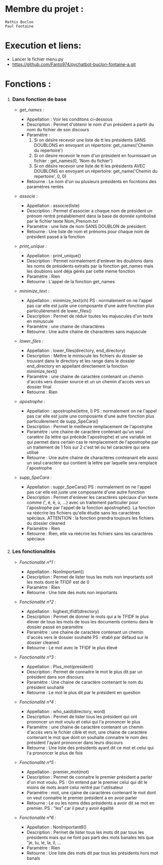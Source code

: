 # Membre du projet :
    Mathis Buclon
    Paul Fontaine
# Execution et liens:
 - Lancer le fichier menu.py
 - https://github.com/Fanto974/pychatbot-buclon-fontaine-a.git
# Fonctions :
1. ### **Dans fonction de base**
    - _get_names :_
        - Appellation : Voir les conditons ci-dessous
        - Description : Permet d'obtenir le nom d'un président a partir du nom du fichier de son discours
        - Paramètre :
            1. Si on désire recevoir une liste de tt les présidents SANS DOUBLONS en envoyant un répertoire: get_names('Chemin du repertoire')
            2. Si on désire recevoir le nom d'un président en fournissant un fichier : get_names(0, 'Nom du fichier')
            3. Si on désire recevoir une liste de tt les présidents AVEC DOUBLONS en envoyant un répertoire: get_name('Chemin du repertoire', 0, 0)
        - Retourne : Le nom d'un ou plusieurs présidents en focntions des paramètres rentés
   
    - _associe :_
        - Appellation : associe(liste)
        - Description : Permet d'associer a chaque nom de président un prénom rentré préalablement dans la base de donnée symbolisé par le fichier texte Nom_Prenom.txt
        - Paramètre : une liste de nom SANS DOUBLON de président
        - Retourne : Une liste de nom et prénoms pour chaque nom de président passé a la fonction

    - _print_unique :_
        - Appellation : print_unique()
        - Description : Permet normalement d'enlever les doublons dans les noms de présidents extraits par la fonction get_names mais les doublons sont déja gérés par cette meme fonction
        - Paramètre : Rien
        - Retourne : L'appel de la fonction get_names

    - _minimize_text :_
        - Appellation : minimize_text(ch) PS : normalement on ne l'appel pas car elle est juste une composante d'une autre fonction plus particulièrement de lower_files()
        - Description : Permet de réduir toutes les majuscules d'un texte en minuscule 
        - Paramètre : une chaine de charactères
        - Retourne : Une autre chaine de charactères sans majuscule

    - _lower_files :_
        - Appellation : lower_files(directory, end_directory)
        - Description : Mettre le miniscule les fichiers du dossier se trouvant dans le directory et les range dans le dossier end_directory en appellant directement la fonction minimize_text()
        - Paramètre : une chaine de caractère contenant un chemin d'accès vers dossier source et un un chemin d'accès vers un dossier final
        - Retourne : Rien

    - _apostrophe :_
        - Appellation : apostrophe(lettre, l) PS : normalement on ne l'appel pas car elle est juste une composante d'une autre fonction plus particulèrement de supp_SpeCara()
        - Description : Permet le meilleure remplacement de l'apostrphe
        - Paramètre : une chaine de caractère contenant qu'un seul caratère (la lettre qui précède l'apostrophe) et une variable int qui permet dans certain cas le remplacement de l'apostrophe par un traitement de 1 fois sur 2 c'est tel ou tel caractère qui sera utilisé
        - Retourne : Une autre chaine de charactères conteanant elle aussi un seul caractère qui contient la lettre par laquelle sera remplacé l'apostrophe

    - _supp_SpeCara :_
        - Appellation : suppr_SpeCara() PS : normalement on ne l'appel pas car elle est juste une composante d'une autre fonction
        - Description : Permet d'enlever les caractères spéciaux d'un texte comme (', é, è, ù, ...) avec un traitement particulier pour l'apostrophe par l'appel de la fonction apostrophe(). La fonction va réécrire les fichiers qu'elle étudie sans les caractères spéciaux. ATTENTION : la fonction prendra toujours les fichiers du dossier cleaned
        - Paramètre : Rien
        - Retourne : Rien, elle va réécrire les fichiers sans les caractères spéciaux


2. ### **Les fonctionalités**
    - _Fonctionalité n°1 :_
        - Appellation : NonImportant()
        - Description : Permet de lister tous les mots non importants soit les mots dont le TFIDF est de 0
        - Paramètre : Rien
        - Retourne : Une liste des mots non importants

    - _Fonctionalité n°2 :_
        - Appellation : highest_tfidf(directory)
        - Description : Permet de donner le mots qui a le TFIDF le plus élever de tous les mots de tous les documents contenu dans le dossier passé en paramètre
        - Paramètre : une chaine de caractère contenant un chemin d'accès vers le dossier souhaité PS : établi par défaud sur le dossier cleaned
        - Retourne : Le mot avec le TFIDF le plus élevé

    - _Fonctionalité n°3 :_
        - Appellation : Plus_mot(president)
        - Description : Permet de connaitre le mot le plus dit par un président dans son discours
        - Paramètre : Une chaine de caractère contenant le nom du président souhaité
        - Retourne : Le mot le plus dit par le président en question

    - _Fonctionalité n°4 :_
        - Appellation : who_said(directory, word)
        - Description : Permet de lister tous les président qui ont prononcer un mot voulu et celui qui l'a prononcer le plus
        - Paramètre : une chaine de caractère contenant un chemin d'accès vers le fichier cible et mot, une chaine de caractère contenant le mot que dont on souhaite connaitre le nom des président l'ayant prononcer dans leurs discours
        - Retourne : Une liste des présidents ayant dit ce mot et celui qui l'a prononcer le plus de fois
     
    - _Fonctionalité n°5 :_
        - Appellation : premier_mot(mot)
        - Description : Permet de connaitre le premier président a parler d'un mot voulu. PS : On entend par le premier celui qui dit le moins de mots avant celui rentré par l'utilisateur
        - Paramètre : mot, une cjaine de caractères contenant le mot dont on veut connaitre le premier président a en avoir parler
        - Retourne : Le ou les noms ddes présidents a avoir dit se mot en premier. PS : "les" car il peut y avoir égalité
     
    - _Fonctionalité n°6 :_
        - Appellation : NonImportant6()
        - Description : Permet de lister tous les mots dit par tous les présidents mais qui ne font pas parti des mots banales tels que "je, tu, le, la, il, ...
        - Paramètre : Rien
        - Retourne : Une liste des mots dit par tous les présidents hors mot banals
